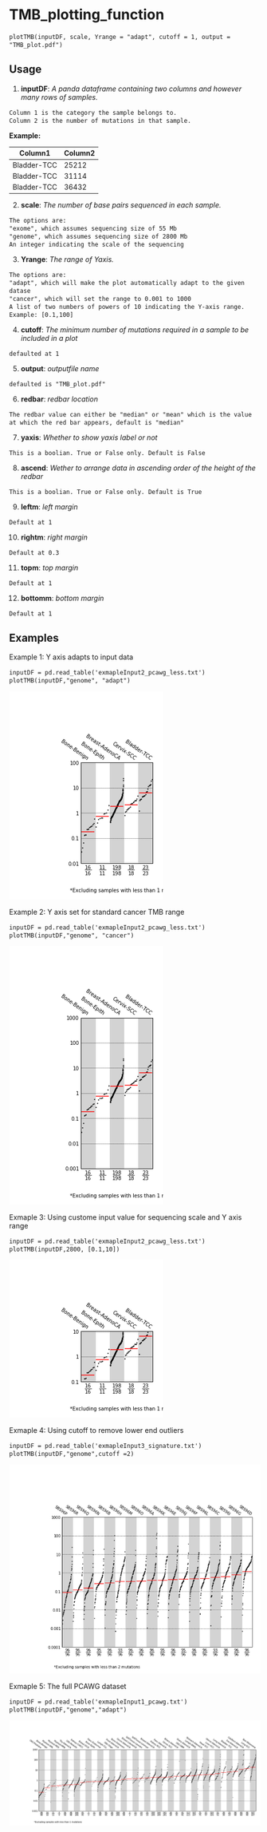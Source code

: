 # TMB_plotting_function

```
plotTMB(inputDF, scale, Yrange = "adapt", cutoff = 1, output = "TMB_plot.pdf")
```
## Usage

1. **inputDF**:  *A panda dataframe containing two columns and however many rows of samples.* 
```
Column 1 is the category the sample belongs to. 
Column 2 is the number of mutations in that sample.
```            
**Example:**

| Column1 | Column2 |
|-------------|-------|
| Bladder-TCC | 25212 |
| Bladder-TCC | 31114 |
| Bladder-TCC | 36432 |
    

2. **scale**:  *The number of base pairs sequenced in each sample.*
```
The options are: 
"exome", which assumes sequencing size of 55 Mb
"genome", which assumes sequencing size of 2800 Mb
An integer indicating the scale of the sequencing
```
3. **Yrange**:  *The range of Yaxis.*
```
The options are:
"adapt", which will make the plot automatically adapt to the given datase
"cancer", which will set the range to 0.001 to 1000
A list of two numbers of powers of 10 indicating the Y-axis range. Example: [0.1,100]
```
4. **cutoff**:  *The minimum number of mutations required in a sample to be included in a plot*
```
defaulted at 1
```
5. **output**:  *outputfile name*
```
defaulted is "TMB_plot.pdf"
```
6. **redbar**:  *redbar location*
```
The redbar value can either be "median" or "mean" which is the value at which the red bar appears, default is "median"
```
7. **yaxis**:  *Whether to show yaxis label or not*
```
This is a boolian. True or False only. Default is False
```
8. **ascend**:  *Wether to arrange data in ascending order of the height of the redbar*
```
This is a boolian. True or False only. Default is True
```
9. **leftm**:  *left margin*
```
Default at 1
```
10. **rightm**:  *right margin*
```
Default at 0.3
```
11. **topm**:  *top margin*
```
Default at 1
```
12. **bottomm**:  *bottom margin*
```
Default at 1
```
## Examples
Example 1:  Y axis adapts to input data
```
inputDF = pd.read_table('exmapleInput2_pcawg_less.txt')
plotTMB(inputDF,"genome", "adapt")
```
![Alt text](plots/E1_adapt.png?raw=true "Example 1:Y axis adapts to input data")


Example 2:  Y axis set for standard cancer TMB range
```
inputDF = pd.read_table('exmapleInput2_pcawg_less.txt')
plotTMB(inputDF,"genome", "cancer")
```
![Alt text](plots/E1_cancer.png?raw=true "Example 2:Y axis set for standard cancer TMB")


Exmaple 3:  Using custome input value for sequencing scale and Y axis range
```
inputDF = pd.read_table('exmapleInput2_pcawg_less.txt')
plotTMB(inputDF,2800, [0.1,10])
```
![Alt text](plots/E1_list.png?raw=true "Exmaple 3: custome input value for sequencing scale and Y axis range")


Exmaple 4:  Using cutoff to remove lower end outliers
```
inputDF = pd.read_table('exmapleInput3_signature.txt')
plotTMB(inputDF,"genome",cutoff =2)
```
![Alt text](plots/E3_cutoff.png?raw=true "Exmaple 4: Cutoff")


Exmaple 5:  The full PCAWG dataset
```
inputDF = pd.read_table('exmapleInput1_pcawg.txt')
plotTMB(inputDF,"genome","adapt")
```
![Alt text](plots/E2_adapt.png?raw=true "Exmaple 5: full PCAWG dataset")
